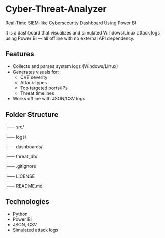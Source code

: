 # Cyber-Threat-Analyzer
Real-Time SIEM-like Cybersecurity Dashboard Using Power BI

It is a dashboard that visualizes and simulated Windows/Linux attack logs using Power BI — all offline with no external API dependency.

## Features
- Collects and parses system logs (Windows/Linux)
- Generates visuals for:
  - CVE severity
  - Attack types
  - Top targeted ports/IPs
  - Threat timelines
- Works offline with JSON/CSV logs

## Folder Structure
├── src/

├── logs/

├── dashboards/

├── threat_db/

├── .gitignore

├── LICENSE

├── README.md


## Technologies
- Python
- Power BI
- JSON, CSV
- Simulated attack logs
